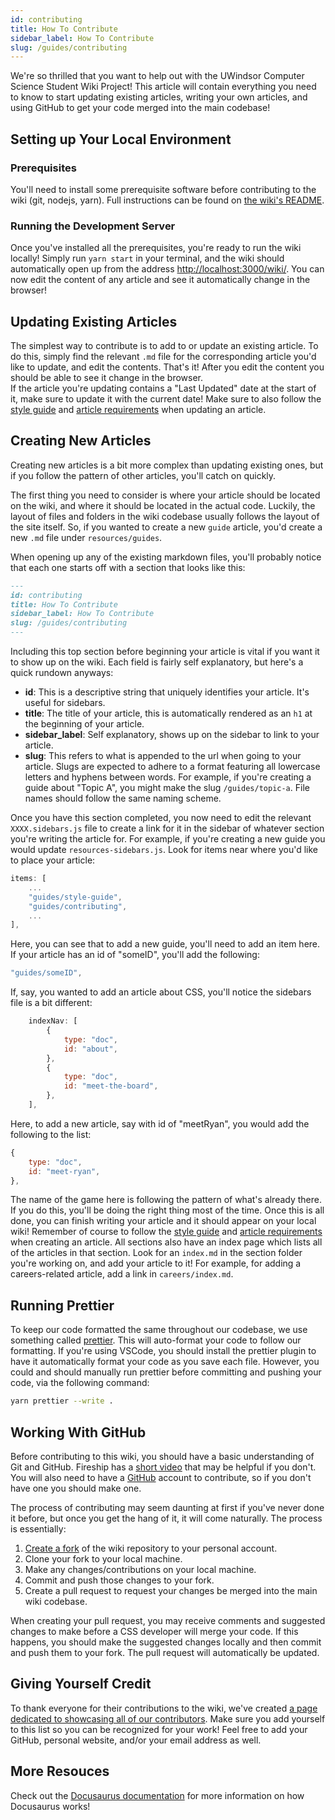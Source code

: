 ```yaml
---
id: contributing
title: How To Contribute
sidebar_label: How To Contribute
slug: /guides/contributing
---
```


We're so thrilled that you want to help out with the UWindsor Computer Science Student Wiki Project! This article will contain everything you need to know to start updating existing articles, writing your own articles, and using GitHub to get your code merged into the main codebase!

## Setting up Your Local Environment

### Prerequisites

You'll need to install some prerequisite software before contributing to the wiki (git, nodejs, yarn). Full instructions can be found on [the wiki's README](https://github.com/UWindsorCSS/wiki#how-to-install).

### Running the Development Server

Once you've installed all the prerequisites, you're ready to run the wiki locally! Simply run `yarn start` in your terminal, and the wiki should automatically open up from the address [http://localhost:3000/wiki/](http://localhost:3000/wiki/). You can now edit the content of any article and see it automatically change in the browser!

## Updating Existing Articles

The simplest way to contribute is to add to or update an existing article. To do this, simply find the relevant `.md` file for the corresponding article you'd like to update, and edit the contents. That's it! After you edit the content you should be able to see it change in the browser.  
If the article you're updating contains a "Last Updated" date at the start of it, make sure to update it with the current date! Make sure to also follow the [style guide](/resources/guides/style) and [article requirements](https://github.com/uwindsorcss/wiki/blob/master/REQUIREMENTS.md) when updating an article.

## Creating New Articles

Creating new articles is a bit more complex than updating existing ones, but if you follow the pattern of other articles, you'll catch on quickly.

The first thing you need to consider is where your article should be located on the wiki, and where it should be located in the actual code. Luckily, the layout of files and folders in the wiki codebase usually follows the layout of the site itself. So, if you wanted to create a new `guide` article, you'd create a new `.md` file under `resources/guides`.

When opening up any of the existing markdown files, you'll probably notice that each one starts off with a section that looks like this:

```md
---
id: contributing
title: How To Contribute
sidebar_label: How To Contribute
slug: /guides/contributing
---
```

Including this top section before beginning your article is vital if you want it to show up on the wiki. Each field is fairly self explanatory, but here's a quick rundown anyways:

-   **id**: This is a descriptive string that uniquely identifies your article. It's useful for sidebars.
-   **title**: The title of your article, this is automatically rendered as an `h1` at the beginning of your article.
-   **sidebar_label**: Self explanatory, shows up on the sidebar to link to your article.
-   **slug**: This refers to what is appended to the url when going to your article. Slugs are expected to adhere to a format featuring all lowercase letters and hyphens between words. For example, if you're creating a guide about "Topic A", you might make the slug `/guides/topic-a`. File names should follow the same naming scheme.

Once you have this section completed, you now need to edit the relevant `XXXX.sidebars.js` file to create a link for it in the sidebar of whatever section you're writing the article for. For example, if you're creating a new guide you would update `resources-sidebars.js`. Look for items near where you'd like to place your article:

```js
items: [
    ...
    "guides/style-guide",
    "guides/contributing",
    ...
],
```

Here, you can see that to add a new guide, you'll need to add an item here. If your article has an id of "someID", you'll add the following:

```js
"guides/someID",
```

If, say, you wanted to add an article about CSS, you'll notice the sidebars file is a bit different:

```js
    indexNav: [
        {
            type: "doc",
            id: "about",
        },
        {
            type: "doc",
            id: "meet-the-board",
        },
    ],
```

Here, to add a new article, say with id of "meetRyan", you would add the following to the list:

```js
{
    type: "doc",
    id: "meet-ryan",
},
```

The name of the game here is following the pattern of what's already there. If you do this, you'll be doing the right thing most of the time. Once this is all done, you can finish writing your article and it should appear on your local wiki! Remember of course to follow the [style guide](/resources/guides/style) and [article requirements](https://github.com/uwindsorcss/wiki/blob/master/REQUIREMENTS.md) when creating an article. All sections also have an index page which lists all of the articles in that section. Look for an `index.md` in the section folder you're working on, and add your article to it! For example, for adding a careers-related article, add a link in `careers/index.md`.

## Running Prettier

To keep our code formatted the same throughout our codebase, we use something called [prettier](https://prettier.io/). This will auto-format your code to follow our formatting. If you're using VSCode, you should install the prettier plugin to have it automatically format your code as you save each file. However, you could and should manually run prettier before committing and pushing your code, via the following command:

```bash
yarn prettier --write .
```

## Working With GitHub

Before contributing to this wiki, you should have a basic understanding of Git and GitHub. Fireship has a [short video](https://www.youtube.com/watch?v=HkdAHXoRtos) that may be helpful if you don't. You will also need to have a [GitHub](https://github.com/) account to contribute, so if you don't have one you should make one.

The process of contributing may seem daunting at first if you've never done it before, but once you get the hang of it, it will come naturally. The process is essentially:

1. [Create a fork](https://github.com/uwindsorcss/wiki/fork) of the wiki repository to your personal account.
2. Clone your fork to your local machine.
3. Make any changes/contributions on your local machine.
4. Commit and push those changes to your fork.
5. Create a pull request to request your changes be merged into the main wiki codebase.

When creating your pull request, you may receive comments and suggested changes to make before a CSS developer will merge your code. If this happens, you should make the suggested changes locally and then commit and push them to your fork. The pull request will automatically be updated.

## Giving Yourself Credit

To thank everyone for their contributions to the wiki, we've created [a page dedicated to showcasing all of our contributors](/resources/contributors). Make sure you add yourself to this list so you can be recognized for your work! Feel free to add your GitHub, personal website, and/or your email address as well.

## More Resouces

Check out the [Docusaurus documentation](https://docusaurus.io/docs) for more information on how Docusaurus works!
